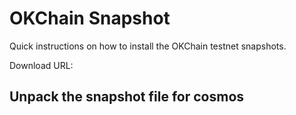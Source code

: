 
# OKChain Snapshot

Quick instructions on how to install the OKChain testnet snapshots.

Download URL: []()

## Unpack the snapshot file for cosmos
